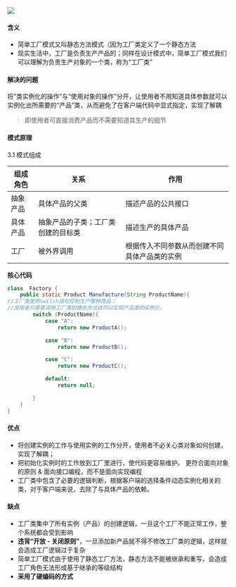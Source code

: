 ![](https://i.loli.net/2018/03/09/5aa2a0b525cd5.png)

#### 含义
- 简单工厂模式又叫静态方法模式（因为工厂类定义了一个静态方法
- 现实生活中，工厂是负责生产产品的；同样在设计模式中，简单工厂模式我们可以理解为负责生产对象的一个类，称为“工厂类”

#### 解决的问题
将“类实例化的操作”与“使用对象的操作”分开，让使用者不用知道具体参数就可以实例化出所需要的“产品”类，从而避免了在客户端代码中显式指定，实现了解耦
>即使用者可直接消费产品而不需要知道其生产的细节

#### 模式原理
3.1 模式组成

组成角色  |  关系 |  作用
--|---|--
抽象产品  | 具体产品的父类  | 描述产品的公共接口
具体产品  | 抽象产品的子类；工厂类创建的目标类  | 描述生产的具体产品
工厂  | 被外界调用  |根据传入不同参数从而创建不同具体产品类的实例

**核心代码**
```java
class  Factory {
    public static Product Manufacture(String ProductName){
//工厂类里用switch语句控制生产哪种商品；
//使用者只需要调用工厂类的静态方法就可以实现产品类的实例化。
        switch (ProductName){
            case "A":
                return new ProductA();

            case "B":
                return new ProductB();

            case "C":
                return new ProductC();

            default:
                return null;

        }
    }
}
```

#### 优点
- 将创建实例的工作与使用实例的工作分开，使用者不必关心类对象如何创建，实现了解耦；
- 把初始化实例时的工作放到工厂里进行，使代码更容易维护。 更符合面向对象的原则 & 面向接口编程，而不是面向实现编程
- 工厂类中包含了必要的逻辑判断，根据客户端的选择条件动态实例化相关的类，对于客户端来说，去除了与具体产品的依赖。

#### 缺点
- 工厂类集中了所有实例（产品）的创建逻辑，一旦这个工厂不能正常工作，整个系统都会受到影响
- **违背“开放 - 关闭原则”**，一旦添加新产品就不得不修改工厂类的逻辑，这样就会造成工厂逻辑过于复杂
- 简单工厂模式由于使用了静态工厂方法，静态方法不能被继承和重写，会造成工厂角色无法形成基于继承的等级结构
- **采用了硬编码的方式**
